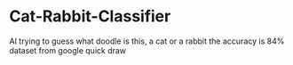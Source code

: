 # Cat-Rabbit-Classifier
AI trying to guess what doodle is this, a cat or a rabbit the accuracy is 84% dataset from google quick draw
